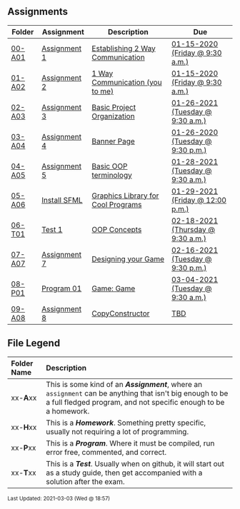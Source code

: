 ## Assignments
| Folder | Assignment | Description | Due|
 | ------------|------------|------------|------------|
 | [00-A01](https://github.com/rugbyprof/2143-Object-Oriented-Programming/tree/master/Assignments/00-A01) | [ Assignment 1 ](https://github.com/rugbyprof/2143-Object-Oriented-Programming/tree/master/Assignments/00-A01) | [ Establishing 2 Way Communication](https://github.com/rugbyprof/2143-Object-Oriented-Programming/tree/master/Assignments/00-A01) | [01-15-2020 (Friday @ 9:30 a.m.)](https://github.com/rugbyprof/2143-Object-Oriented-Programming/tree/master/Assignments/00-A01) |
 | [01-A02](https://github.com/rugbyprof/2143-Object-Oriented-Programming/tree/master/Assignments/01-A02) | [ Assignment 2 ](https://github.com/rugbyprof/2143-Object-Oriented-Programming/tree/master/Assignments/01-A02) | [ 1 Way Communication (you to me)](https://github.com/rugbyprof/2143-Object-Oriented-Programming/tree/master/Assignments/01-A02) | [01-15-2020 (Friday @ 9:30 a.m.)](https://github.com/rugbyprof/2143-Object-Oriented-Programming/tree/master/Assignments/01-A02) |
 | [02-A03](https://github.com/rugbyprof/2143-Object-Oriented-Programming/tree/master/Assignments/02-A03) | [ Assignment 3 ](https://github.com/rugbyprof/2143-Object-Oriented-Programming/tree/master/Assignments/02-A03) | [ Basic Project Organization](https://github.com/rugbyprof/2143-Object-Oriented-Programming/tree/master/Assignments/02-A03) | [01-26-2021 (Tuesday @ 9:30 a.m.)](https://github.com/rugbyprof/2143-Object-Oriented-Programming/tree/master/Assignments/02-A03) |
 | [03-A04](https://github.com/rugbyprof/2143-Object-Oriented-Programming/tree/master/Assignments/03-A04) | [ Assignment 4 ](https://github.com/rugbyprof/2143-Object-Oriented-Programming/tree/master/Assignments/03-A04) | [ Banner Page](https://github.com/rugbyprof/2143-Object-Oriented-Programming/tree/master/Assignments/03-A04) | [01-26-2020 (Tuesday @ 9:30 p.m.)](https://github.com/rugbyprof/2143-Object-Oriented-Programming/tree/master/Assignments/03-A04) |
 | [04-A05](https://github.com/rugbyprof/2143-Object-Oriented-Programming/tree/master/Assignments/04-A05) | [ Assignment 5 ](https://github.com/rugbyprof/2143-Object-Oriented-Programming/tree/master/Assignments/04-A05) | [ Basic OOP terminology](https://github.com/rugbyprof/2143-Object-Oriented-Programming/tree/master/Assignments/04-A05) | [01-28-2021 (Tuesday @ 9:30 a.m.)](https://github.com/rugbyprof/2143-Object-Oriented-Programming/tree/master/Assignments/04-A05) |
 | [05-A06](https://github.com/rugbyprof/2143-Object-Oriented-Programming/tree/master/Assignments/05-A06) | [ Install SFML ](https://github.com/rugbyprof/2143-Object-Oriented-Programming/tree/master/Assignments/05-A06) | [ Graphics Library for Cool Programs](https://github.com/rugbyprof/2143-Object-Oriented-Programming/tree/master/Assignments/05-A06) | [01-29-2021 (Friday @ 12:00 p.m.)](https://github.com/rugbyprof/2143-Object-Oriented-Programming/tree/master/Assignments/05-A06) |
 | [06-T01](https://github.com/rugbyprof/2143-Object-Oriented-Programming/tree/master/Assignments/06-T01) | [ Test 1 ](https://github.com/rugbyprof/2143-Object-Oriented-Programming/tree/master/Assignments/06-T01) | [ OOP Concepts](https://github.com/rugbyprof/2143-Object-Oriented-Programming/tree/master/Assignments/06-T01) | [02-18-2021 (Thursday @ 9:30 a.m.)](https://github.com/rugbyprof/2143-Object-Oriented-Programming/tree/master/Assignments/06-T01) |
 | [07-A07](https://github.com/rugbyprof/2143-Object-Oriented-Programming/tree/master/Assignments/07-A07) | [ Assignment 7 ](https://github.com/rugbyprof/2143-Object-Oriented-Programming/tree/master/Assignments/07-A07) | [ Designing your Game](https://github.com/rugbyprof/2143-Object-Oriented-Programming/tree/master/Assignments/07-A07) | [02-16-2021 (Tuesday @ 9:30 p.m.)](https://github.com/rugbyprof/2143-Object-Oriented-Programming/tree/master/Assignments/07-A07) |
 | [08-P01](https://github.com/rugbyprof/2143-Object-Oriented-Programming/tree/master/Assignments/08-P01) | [ Program 01 ](https://github.com/rugbyprof/2143-Object-Oriented-Programming/tree/master/Assignments/08-P01) | [ Game: Game](https://github.com/rugbyprof/2143-Object-Oriented-Programming/tree/master/Assignments/08-P01) | [03-04-2021 (Tuesday @ 9:30 a.m.)](https://github.com/rugbyprof/2143-Object-Oriented-Programming/tree/master/Assignments/08-P01) |
 | [09-A08](https://github.com/rugbyprof/2143-Object-Oriented-Programming/tree/master/Assignments/09-A08) | [ Assignment 8 ](https://github.com/rugbyprof/2143-Object-Oriented-Programming/tree/master/Assignments/09-A08) | [ CopyConstructor](https://github.com/rugbyprof/2143-Object-Oriented-Programming/tree/master/Assignments/09-A08) | [TBD](https://github.com/rugbyprof/2143-Object-Oriented-Programming/tree/master/Assignments/09-A08) |
 
    
## File Legend

| Folder Name | Description |
|:-----------|:-------------|
|xx-**A**xx | This is some kind of an ***Assignment***, where an `assignment` can be anything that isn't big enough to be a full fledged program, and not specific enough to be a homework. |
|xx-**H**xx | This is a ***Homework***. Something pretty specific, usually not requiring a lot of programming. |
|xx-**P**xx | This is a ***Program***. Where it must be compiled, run error free, commented, and correct. |
|xx-**T**xx | This is a ***Test***. Usually when on github, it will start out as a study guide, then get accompanied with a solution after the exam. |

    
<sup>Last Updated: 2021-03-03 (Wed @ 18:57)</sup>